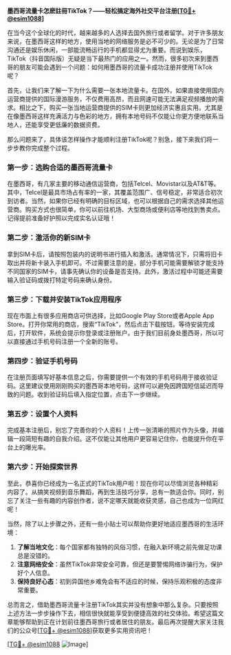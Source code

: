 **墨西哥流量卡怎麽註冊TikTok？——轻松搞定海外社交平台注册[[TG💪+ @esim1088](https://t.me/s/esim1088)]**

在当今这个全球化的时代，越来越多的人选择去国外旅行或者留学。对于许多朋友来说，在墨西哥这样的地方，使用当地的网络服务是必不可少的。无论是为了日常沟通还是娱乐休闲，一部能流畅运行的手机都显得尤为重要。而说到娱乐，TikTok（抖音国际版）无疑是当下最热门的应用之一。然而，很多初次来到墨西哥的朋友可能会遇到一个问题：如何用墨西哥的流量卡成功注册并使用TikTok呢？

首先，让我们来了解一下为什么需要一张本地流量卡。在国外，如果直接使用国内运营商提供的国际漫游服务，不仅费用高昂，而且网速可能无法满足视频播放的需求。相比之下，购买一张当地运营商提供的SIM卡则更加经济实惠且实用。尤其是在像墨西哥这样充满活力与色彩的地方，拥有本地号码不仅能让你更方便地联系当地人，还能享受更低廉的数据资费。

那么问题来了，具体该怎样操作才能顺利注册TikTok呢？别急，接下来我们将一步步教你完成整个过程。

### 第一步：选购合适的墨西哥流量卡

在墨西哥，有几家主要的移动通信运营商，包括Telcel、Movistar以及AT&T等。其中，Telcel是最具市场占有率的一家，其覆盖范围广、信号稳定，非常适合初次到访者。当然，如果你已经有明确的目标区域，也可以根据自己的需求选择其他运营商。购买方式也很简单，你可以前往机场、大型商场或便利店等地找到售卖点。记得提前准备好护照以完成实名认证哦！

### 第二步：激活你的新SIM卡

拿到SIM卡后，请按照包装内的说明书进行插入和激活。通常情况下，只需将旧卡取出并将新卡装入手机即可。不过需要注意的是，部分手机可能需要解锁才能支持不同国家的SIM卡，请事先确认你的设备是否支持。此外，激活过程中可能还需要输入验证码或拨打特定号码来确认身份。

### 第三步：下载并安装TikTok应用程序

现在市面上有很多应用商店可供选择，比如Google Play Store或者Apple App Store。打开你常用的商店，搜索“TikTok”，然后点击下载按钮。等待安装完成后，打开软件，系统会提示你登录或注册账户。由于我们目前身处墨西哥，所以可以直接通过手机号码注册一个全新的账号。

### 第四步：验证手机号码

在注册页面填写好基本信息之后，你需要提供一个有效的手机号码用于接收验证码。这里建议使用刚刚购买的墨西哥本地号码，这样可以避免因跨国短信延迟而导致的问题。收到验证码后填入指定位置，点击下一步继续。

### 第五步：设置个人资料

完成基本注册后，别忘了完善你的个人资料！上传一张清晰的照片作为头像，并编辑一段简短有趣的自我介绍。这不仅能让其他用户更容易记住你，也能提升你在平台上的曝光率。

### 第六步：开始探索世界

至此，恭喜你已经成为一名正式的TikTok用户啦！现在你可以尽情浏览各种精彩内容了。从搞笑视频到音乐舞蹈，再到生活技巧分享，总有一款适合你。同时，别忘了关注一些有趣的内容创作者，说不定哪天就能收获灵感，自己也成为一位网红呢！

当然，除了以上步骤之外，还有一些小贴士可以帮助你更好地适应墨西哥的生活环境：

1. **了解当地文化**：每个国家都有独特的风俗习惯，在融入新环境之前先做足功课总是没错的。
2. **注意网络安全**：虽然TikTok非常安全可靠，但还是要警惕网络诈骗行为，保护好个人信息。
3. **保持良好心态**：初到异国他乡难免会有不适应的时候，保持乐观积极的态度非常重要。

总而言之，借助墨西哥流量卡注册TikTok其实并没有想象中那么复杂。只要按照上述方法一步步操作下去，相信很快就能享受到便捷高效的社交体验。希望这篇文章能够帮助到正在计划前往墨西哥旅行或者居住的朋友。最后再次提醒大家关注我们的公众号[[TG💪+ @esim1088](https://t.me/s/esim1088)]获取更多实用资讯吧！

[[TG💪+ @esim1088](https://t.me/s/esim1088) ![Image](https://i.postimg.cc/4NQfJmqS/Snipaste-2025-05-13-00-14-12.png)]